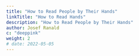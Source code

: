 ```yaml
---
title: "How to Read People by Their Hands"
linkTitle: "How to Read Hands"
description: "How to Read People by Their Hands"
author: Josef Ranald
c: "deeppink"
weight: 2
# date: 2022-05-05
---
```


